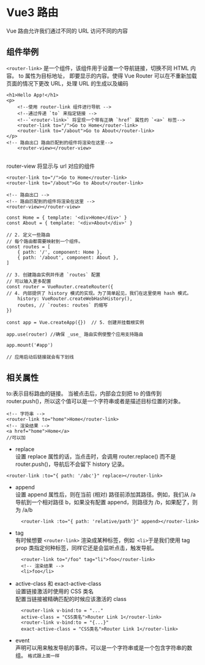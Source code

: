 # Vue3 路由
Vue 路由允许我们通过不同的 URL 访问不同的内容
## 组件举例
`<router-link>` 是一个组件，该组件用于设置一个导航链接，切换不同 HTML 内容。 to 属性为目标地址， 即要显示的内容。使得 Vue Router 可以在不重新加载页面的情况下更改 URL，处理 URL 的生成以及编码

    <h1>Hello App!</h1>
    <p>
        <!--使用 router-link 组件进行导航 -->
        <!--通过传递 `to` 来指定链接 -->
        <!--`<router-link>` 将呈现一个带有正确 `href` 属性的 `<a>` 标签-->
        <router-link to="/">Go to Home</router-link>
        <router-link to="/about">Go to About</router-link>
    </p>
    <!-- 路由出口 路由匹配到的组件将渲染在这里-->
        <router-view></router-view>
## <router-view>
router-view 将显示与 url 对应的组件

    <router-link to="/">Go to Home</router-link>
    <router-link to="/about">Go to About</router-link>

    <!-- 路由出口 -->
    <!-- 路由匹配到的组件将渲染在这里 -->
    <router-view></router-view>

    const Home = { template: '<div>Home</div>' }
    const About = { template: '<div>About</div>' }
    
    // 2. 定义一些路由
    // 每个路由都需要映射到一个组件。
    const routes = [
        { path: '/', component: Home },
        { path: '/about', component: About },
    ]
    
    // 3. 创建路由实例并传递 `routes` 配置
    // 可以输入更多配置
    const router = VueRouter.createRouter({
    // 4. 内部提供了 history 模式的实现。为了简单起见，我们在这里使用 hash 模式。
        history: VueRouter.createWebHashHistory(),
        routes, // `routes: routes` 的缩写
    })
    
    const app = Vue.createApp({})  // 5. 创建并挂载根实例
    
    app.use(router) //确保 _use_ 路由实例使整个应用支持路由
    
    app.mount('#app')
    
    // 应用启动后链接就会有下划线
## <router-link> 相关属性
to:表示目标路由的链接。 当被点击后，内部会立刻把 to 的值传到 router.push()，所以这个值可以是一个字符串或者是描述目标位置的对象。

    <!-- 字符串 -->
    <router-link to="home">Home</router-link>
    <!-- 渲染结果 -->
    <a href="home">Home</a>
    //可以加
* replace  
    设置 replace 属性的话，当点击时，会调用 router.replace() 而不是 router.push()，导航后不会留下 history 记录。

`<router-link :to="{ path: '/abc'}" replace></router-link>`
* append  
设置 append 属性后，则在当前 (相对) 路径前添加其路径。例如，我们从 /a 导航到一个相对路径 b，如果没有配置 append，则路径为 /b，如果配了，则为 /a/b

        <router-link :to="{ path: 'relative/path'}" append></router-link>
* tag  
有时候想要 `<router-link>` 渲染成某种标签，例如` <li>`于是我们使用 tag prop 类指定何种标签，同样它还是会监听点击，触发导航。

        <router-link to="/foo" tag="li">foo</router-link>
        <!-- 渲染结果 -->
        <li>foo</li>
* active-class  和  exact-active-class  
设置链接激活时使用的 CSS 类名  
配置当链接被精确匹配的时候应该激活的 class

        <router-link v-bind:to = "..." 
        active-class = "CSS类名">Router Link 1</router-link>
        <router-link v-bind:to = "{...}"
        exact-active-class = "CSS类名">Router Link 1</router-link>
* event  
声明可以用来触发导航的事件。可以是一个字符串或是一个包含字符串的数组。
`格式跟上面一样`